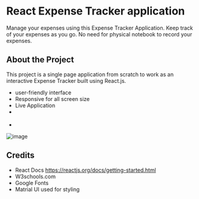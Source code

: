 React Expense Tracker application
===============================
Manage your expenses using this Expense Tracker Application. Keep track of your expenses as you go.
No need for physical notebook to record your expenses.

## About the Project

This project is a single page application from scratch to work as an interactive Expense Tracker built using React.js. 
- user-friendly interface
- Responsive for all screen size
- <link href="https://jovial-ride-1a465c.netlify.app">Live Application</link>
- <br><br>
- 
![image](https://user-images.githubusercontent.com/66158960/154685435-8c5d18e7-2128-4044-9da4-1032805a46c2.png)

 


## Credits
- React Docs https://reactjs.org/docs/getting-started.html
- W3schools.com
- Google Fonts
- Matrial UI used for styling

